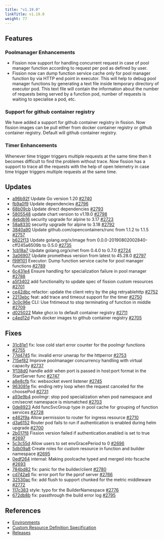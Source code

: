 ```yaml
---
title: "v1.19.0"
linkTitle: v1.19.0
weight: 77
---
```


## Features

### Poolmanager Enhancements

- Fission now support for handling concurrent request in case of pool manager function according to request per pod as defined by user.
- Fission now can dump function service cache only for pool manager function by via HTTP end point in executor. This will help to debug pool manager functions by generating a text file inside temporary directory of executor pod. This text file will contain the information about the number of requests being served by a function pod, number of requests is waiting to specialise a pod, etc.

### Support for github container registry

We have added a support for github container registry in fission. Now fission images can be pull either from docker container registry or github container registry. Default will github container registry.

### Timer Enhancements

Whenever time trigger triggers multiple requests at the same time then it becomes difficult to find the problem without trace. Now fission has a support to trace all the requests with the help of open telemetry in case time trigger triggers multiple requests at the same time.

## Updates

* [a96b92f](https://github.com/fission/fission/commit/a96b92f) Update Go version 1.20 [#2740](https://github.com/fission/fission/pull/2740)
* [fb9a0f9](https://github.com/fission/fission/commit/fb9a0f9) Update dependencies [#2796](https://github.com/fission/fission/pull/2796)
* [68b09cb](https://github.com/fission/fission/commit/68b09cb) Update direct dependencies [#2793](https://github.com/fission/fission/pull/2793)
* [5805548](https://github.com/fission/fission/commit/5805548) update chart version to v1.19.0 [#2798](https://github.com/fission/fission/pull/2798)
* [4ebdb16](https://github.com/fission/fission/commit/4ebdb16) security upgrade for alpine to 3.17 [#2723](https://github.com/fission/fission/pull/2723)
* [58a8330](https://github.com/fission/fission/commit/58a8330) security upgrade for alpine to 3.18 [#2792](https://github.com/fission/fission/pull/2792)
* [3840a90](https://github.com/fission/fission/commit/3840a90) Update github.com/opencontainers/runc from 1.1.2 to 1.1.5 [#2757](https://github.com/fission/fission/pull/2757)
* [b622f13](https://github.com/fission/fission/commit/b622f13) Update golang.org/x/image from 0.0.0-20190802002840-cff245a6509b to 0.5.0 [#2735](https://github.com/fission/fission/pull/2735)
* [1cb18a7](https://github.com/fission/fission/commit/1cb18a7) Update golang.org/x/net from 0.4.0 to 0.7.0 [#2724](https://github.com/fission/fission/pull/2724)
* [3a06907](https://github.com/fission/fission/commit/3a06907) Update prometheus version from latest to 45.28.0 [#2797](https://github.com/fission/fission/pull/2797)
* [f99f101](https://github.com/fission/fission/commit/f99f101) Executor: Dump function service cache for pool manager functions [#2789](https://github.com/fission/fission/pull/2789)
* [6c431e4](https://github.com/fission/fission/commit/6c431e4) Ensure handling for specialization failure in pool manager [#2788](https://github.com/fission/fission/pull/2788)
* [a5f3402](https://github.com/fission/fission/commit/a5f3402) add functionality to update spec of fission custom resources [#2701](https://github.com/fission/fission/pull/2701)
* [ce42dbc](https://github.com/fission/fission/commit/ce42dbc) refactor: update the client retry by the pkg retryablehttp [#2752](https://github.com/fission/fission/pull/2752)
* [2213ebc](https://github.com/fission/fission/commit/2213ebc) feat: add trace and timeout support for the timer [#2750](https://github.com/fission/fission/pull/2750)
* [3c0c96e](https://github.com/fission/fission/commit/3c0c96e) CLI: Use fntimeout to stop terminating of function in middle [#2709](https://github.com/fission/fission/pull/2709)
* [d025022](https://github.com/fission/fission/commit/d025022) Make ghcr.io to default container registry [#2711](https://github.com/fission/fission/pull/2711)
* [c4ed12d](https://github.com/fission/fission/commit/c4ed12d) Push docker images to github container registry [#2705](https://github.com/fission/fission/pull/2705)

## Fixes

* [31c81e1](https://github.com/fission/fission/commit/31c81e1) fix: lose cold start error counter for the poolmgr functions [#2755](https://github.com/fission/fission/pull/2755)
* [77d4745](https://github.com/fission/fission/commit/77d4745) fix: invalid error unwrap for the httperror [#2753](https://github.com/fission/fission/pull/2753)
* [715ef82](https://github.com/fission/fission/commit/715ef82) Improve poolmanager concurrency handling with virtual capacity [#2737](https://github.com/fission/fission/pull/2737)
* [1f138d0](https://github.com/fission/fission/commit/1f138d0) handle addr when port is passed in host:port format in the StartServer func [#2747](https://github.com/fission/fission/pull/2747)
* [a8e8cfb](https://github.com/fission/fission/commit/a8e8cfb) fix: websocket event listener [#2745](https://github.com/fission/fission/pull/2745)
* [963081e](https://github.com/fission/fission/commit/963081e) fix: ending retry loop when the request canceled for the choosePod [#2731](https://github.com/fission/fission/pull/2731)
* [a93e9b4](https://github.com/fission/fission/commit/a93e9b4) poolmgr: stop pod specialization when pod namespace and cm/secret namespace is mismatched [#2703](https://github.com/fission/fission/pull/2703)
* [0de8923](https://github.com/fission/fission/commit/0de8923) Add funcSvcGroup type in pool cache for grouping of function services [#2728](https://github.com/fission/fission/pull/2728)
* [e462f9a](https://github.com/fission/fission/commit/e462f9a) Allow permission to router for ingress resource [#2710](https://github.com/fission/fission/pull/2710)
* [d3a6152](https://github.com/fission/fission/commit/d3a6152) Router pod fails to run if authentication is enabled during helm upgrade [#2700](https://github.com/fission/fission/pull/2700)
* [2b017f8](https://github.com/fission/fission/commit/2b017f8) Fission version failed if authentication.enabled is set to true [#2697](https://github.com/fission/fission/pull/2697)
* [5c3c55d](https://github.com/fission/fission/commit/5c3c55d) Allow users to set envGracePeriod to 0 [#2696](https://github.com/fission/fission/pull/2696)
* [5db09a8](https://github.com/fission/fission/commit/5db09a8) Create roles for custom resource in function and builder namespace [#2695](https://github.com/fission/fission/pull/2695)
* [0edf264](https://github.com/fission/fission/commit/0edf264) internal: Making poolcache typed and merged into fscache [#2693](https://github.com/fission/fission/pull/2693)
* [784bd82](https://github.com/fission/fission/commit/784bd82) fix: panic for the builder/client [#2780](https://github.com/fission/fission/pull/2780)
* [cd742a6](https://github.com/fission/fission/commit/cd742a6) fix: error port for the pprof server [#2766](https://github.com/fission/fission/pull/2766)
* [32530ac](https://github.com/fission/fission/commit/32530ac) fix: add flush to support chunked for the metric middleware [#2772](https://github.com/fission/fission/pull/2772)
* [117c383](https://github.com/fission/fission/commit/117c383) style: typo for the BuilderNamespace [#2776](https://github.com/fission/fission/pull/2776)
* [672db8b](https://github.com/fission/fission/commit/672db8b) fix: passthrough the build error log [#2795](https://github.com/fission/fission/pull/2795)

## References

- [Environments](/environments/)
- [Custom Resource Definition Specification](https://doc.crds.dev/github.com/fission/fission)
- [Releases](https://github.com/fission/fission/releases)
